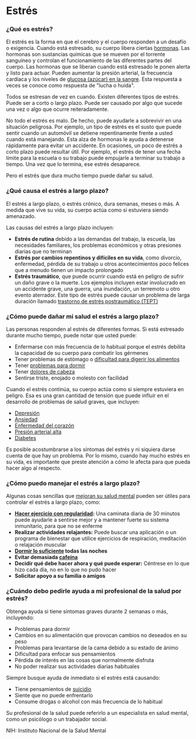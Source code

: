 Estrés
======


### ¿Qué es estrés?


El estrés es la forma en que el cerebro y el cuerpo responden a un desafío o exigencia. Cuando está estresado, su cuerpo libera ciertas [hormonas](https://medlineplus.gov/spanish/hormones.html). Las hormonas son sustancias químicas que se mueven por el torrente sanguíneo y controlan el funcionamiento de las diferentes partes del cuerpo. Las hormonas que se liberan cuando está estresado le ponen alerta y listo para actuar. Pueden aumentar la presión arterial, la frecuencia cardíaca y los niveles de [glucosa (azúcar) en la sangre](../spanish/bloodglucose.html). Esta respuesta a veces se conoce como respuesta de "lucha o huida".


Todos se estresan de vez en cuando. Existen diferentes tipos de estrés. Puede ser a corto o largo plazo. Puede ser causado por algo que sucede una vez o algo que ocurre reiteradamente.


No todo el estrés es malo. De hecho, puede ayudarle a sobrevivir en una situación peligrosa. Por ejemplo, un tipo de estrés es el susto que puede sentir cuando un automóvil se detiene repentinamente frente a usted cuando está manejando. Esta alza de hormonas le ayuda a detenerse rápidamente para evitar un accidente. En ocasiones, un poco de estrés a corto plazo puede resultar útil. Por ejemplo, el estrés de tener una fecha límite para la escuela o su trabajo puede empujarle a terminar su trabajo a tiempo. Una vez que lo termina, ese estrés desaparece.


Pero el estrés que dura mucho tiempo puede dañar su salud.


### ¿Qué causa el estrés a largo plazo?


El estrés a largo plazo, o estrés crónico, dura semanas, meses o más. A medida que vive su vida, su cuerpo actúa como si estuviera siendo amenazado.


Las causas del estrés a largo plazo incluyen:


* **Estrés de rutina** debido a las demandas del trabajo, la escuela, las necesidades familiares, los problemas económicos y otras presiones diarias que no terminan
* **Estrés por cambios repentinos y difíciles en su vida**, como divorcio, enfermedad, pérdida de su trabajo u otros acontecimientos poco felices que a menudo tienen un impacto prolongado
* **Estrés traumático**, que puede ocurrir cuando está en peligro de sufrir un daño grave o la muerte. Los ejemplos incluyen estar involucrado en un accidente grave, una guerra, una inundación, un terremoto u otro evento aterrador. Este tipo de estrés puede causar un problema de larga duración llamado [trastorno de estrés postraumático (TEPT)](../spanish/posttraumaticstressdisorder.html)


### ¿Cómo puede dañar mi salud el estrés a largo plazo?


Las personas responden al estrés de diferentes formas. Si está estresado durante mucho tiempo, puede notar que usted puede:


* Enfermarse con más frecuencia de lo habitual porque el estrés debilita la capacidad de su cuerpo para combatir los gérmenes
* Tener problemas de estómago o [dificultad para digerir los alimentos](https://medlineplus.gov/spanish/indigestion.html)
* Tener [problemas para dormir](https://medlineplus.gov/spanish/insomnia.html)
* Tener [dolores de cabeza](https://medlineplus.gov/spanish/headache.html)
* Sentirse triste, enojado o molesto con facilidad


Cuando el estrés continúa, su cuerpo actúa como si siempre estuviera en peligro. Esa es una gran cantidad de tensión que puede influir en el desarrollo de problemas de salud graves, que incluyen:


* [Depresión](https://medlineplus.gov/spanish/depression.html)
* [Ansiedad](https://medlineplus.gov/spanish/anxiety.html)
* [Enfermedad del corazón](https://medlineplus.gov/spanish/heartdiseases.html)
* [Presión arterial alta](https://medlineplus.gov/spanish/highbloodpressure.html)
* [Diabetes](https://medlineplus.gov/spanish/diabetes.html)


Es posible acostumbrarse a los síntomas del estrés y ni siquiera darse cuenta de que hay un problema. Por lo mismo, cuando hay mucho estrés en su vida, es importante que preste atención a cómo le afecta para que pueda hacer algo al respecto.


### ¿Cómo puedo manejar el estrés a largo plazo?


Algunas cosas sencillas que [mejoran su salud mental](https://medlineplus.gov/spanish/howtoimprovementalhealth.html) pueden ser útiles para controlar el estrés a largo plazo, como:


* **[Hacer ejercicio con regularidad](https://medlineplus.gov/spanish/exerciseandphysicalfitness.html):** Una caminata diaria de 30 minutos puede ayudarle a sentirse mejor y a mantener fuerte su sistema inmunitario, para que no se enferme
* **Realizar actividades relajantes:** Puede buscar una aplicación o un programa de bienestar que utilice ejercicios de respiración, meditación o relajación muscular
* **[Dormir lo suficiente](https://medlineplus.gov/spanish/healthysleep.html) todas las noches**
* **Evitar demasiada [cafeína](https://medlineplus.gov/spanish/caffeine.html)**
* **Decidir qué debe hacer ahora y qué puede esperar:** Céntrese en lo que hizo cada día, no en lo que no pudo hacer
* **Solicitar apoyo a su familia o amigos**


### ¿Cuándo debo pedirle ayuda a mi profesional de la salud por estrés?


Obtenga ayuda si tiene síntomas graves durante 2 semanas o más, incluyendo:


* Problemas para dormir
* Cambios en su alimentación que provocan cambios no deseados en su peso
* Problemas para levantarse de la cama debido a su estado de ánimo
* Dificultad para enfocar sus pensamientos
* Pérdida de interés en las cosas que normalmente disfruta
* No poder realizar sus actividades diarias habituales


Siempre busque ayuda de inmediato si el estrés está causando:


* Tiene pensamientos de [suicidio](https://medlineplus.gov/spanish/suicide.html)
* Siente que no puede enfrentarlo
* Consume drogas o alcohol con más frecuencia de lo habitual


Su profesional de la salud puede referirlo a un especialista en salud mental, como un psicólogo o un trabajador social.


NIH: Instituto Nacional de la Salud Mental 


